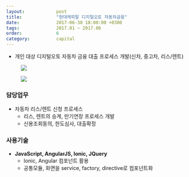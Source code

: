 ```yaml
---
layout:            post
title:             "현대캐피탈 디지털오토 자동차금융"
date:              2017-06-30 18:00:00 +0300
tags:              2017.01 ~ 2017.06
order:             6
category:          capital
---
```


- 개인 대상 디지털오토 자동차 금융 대출 프로세스 개발(신차, 중고차, 리스/렌트)

<div class="album">
   <figure>
      <img src="{{ "/media/img/hyundai_1.jpg" | absolute_url }}" />
      <figcaption></figcaption>
   </figure>   
   <figure>
      <img src="{{ "/media/img/hyundai_2.jpg" | absolute_url }}" />
      <figcaption></figcaption>
   </figure>   
</div>

### 담당업무

- 자동차 리스/렌트 신청 프로세스
   - 리스, 렌트의 승계, 만기연장 프로세스 개발
   - 신용조회동의, 한도심사, 대출확정

   
### 사용기술

- **JavaScript, AngularJS, Ionic, JQuery**
   - Ionic, Angular 컴포넌트 활용
   - 공통모듈, 화면을 service, factory, directive로 컴포넌트화
